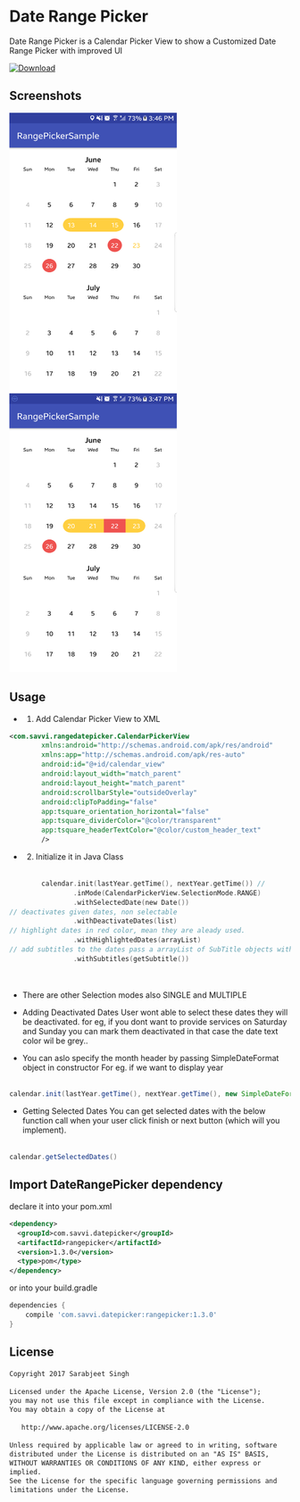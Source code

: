 Date Range Picker 
===================
Date Range Picker is a Calendar Picker View to show a Customized Date Range Picker with improved UI

[ ![Download](https://api.bintray.com/packages/savvisingh/maven/date-range-picker/images/download.svg?version=1.3) ](https://bintray.com/savvisingh/maven/date-range-picker/1.3/link)

Screenshots
-----------
<img src="art/device-2017-06-23-154706.png" alt="alt text" width="300" height="500"> <img src="art/device-2017-06-23-154757.png" alt="alt text" width="300" height="500">

Usage
-----
* 1. Add Calendar Picker View to XML

```xml
<com.savvi.rangedatepicker.CalendarPickerView
        xmlns:android="http://schemas.android.com/apk/res/android"
        xmlns:app="http://schemas.android.com/apk/res-auto"
        android:id="@+id/calendar_view"
        android:layout_width="match_parent"
        android:layout_height="match_parent"
        android:scrollbarStyle="outsideOverlay"
        android:clipToPadding="false"
        app:tsquare_orientation_horizontal="false"
        app:tsquare_dividerColor="@color/transparent"
        app:tsquare_headerTextColor="@color/custom_header_text"
        /> 
 ```
 
* 2. Initialize it in Java Class
      
```kotlin

        calendar.init(lastYear.getTime(), nextYear.getTime()) //
                .inMode(CalendarPickerView.SelectionMode.RANGE)
                .withSelectedDate(new Date())
// deactivates given dates, non selectable
                .withDeactivateDates(list)
// highlight dates in red color, mean they are aleady used.
                .withHighlightedDates(arrayList)
// add subtitles to the dates pass a arrayList of SubTitle objects with date and text
                .withSubtitles(getSubtitle())
                
 
```
 * There are other Selection modes also SINGLE and MULTIPLE
 * Adding Deactivated Dates
  User wont able to select these dates they will be deactivated.
  for eg, if you dont want to provide services on Saturday and Sunday you can mark them deactivated in that case the date text color wil be grey..
  
 * You can aslo specify the month header by passing SimpleDateFormat object in constructor
   For eg. if we want to display year

```java

calendar.init(lastYear.getTime(), nextYear.getTime(), new SimpleDateFormat("MMMM, YYYY", Locale.getDefault()));

 ``` 
 
 * Getting Selected Dates
You can get selected dates with the below function call when your user click finish or next button (which will you implement).

```java

calendar.getSelectedDates()

 ``` 
 
 Import DateRangePicker dependency
------------------------------------

declare it into your pom.xml

```xml
<dependency>
  <groupId>com.savvi.datepicker</groupId>
  <artifactId>rangepicker</artifactId>
  <version>1.3.0</version>
  <type>pom</type>
</dependency>
```
or into your build.gradle

```groovy
dependencies {
    compile 'com.savvi.datepicker:rangepicker:1.3.0'
}
```

 License
---------

    Copyright 2017 Sarabjeet Singh

    Licensed under the Apache License, Version 2.0 (the "License");
    you may not use this file except in compliance with the License.
    You may obtain a copy of the License at

       http://www.apache.org/licenses/LICENSE-2.0

    Unless required by applicable law or agreed to in writing, software
    distributed under the License is distributed on an "AS IS" BASIS,
    WITHOUT WARRANTIES OR CONDITIONS OF ANY KIND, either express or implied.
    See the License for the specific language governing permissions and
    limitations under the License.
